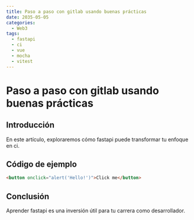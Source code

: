```yaml
---
title: Paso a paso con gitlab usando buenas prácticas
date: 2035-05-05
categories:
  - Web3
tags:
  - fastapi
  - ci
  - vue
  - mocha
  - vitest
---
```


# Paso a paso con gitlab usando buenas prácticas

## Introducción

En este artículo, exploraremos cómo fastapi puede transformar tu enfoque en ci.

## Código de ejemplo

```html
<button onclick="alert('Hello!')">Click me</button>
```

## Conclusión

Aprender fastapi es una inversión útil para tu carrera como desarrollador.
